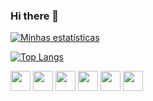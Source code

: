 ### Hi there 👋

<!--
**RubensRafael/RubensRafael** is a ✨ _special_ ✨ repository because its `README.md` (this file) appears on your GitHub profile.

Here are some ideas to get you started:

- 🔭 I’m currently working on ...
- 🌱 I’m currently learning ...
- 👯 I’m looking to collaborate on ...
- 🤔 I’m looking for help with ...
- 💬 Ask me about ...
- 📫 How to reach me: ...
- 😄 Pronouns: ...
- ⚡ Fun fact: ...
-->

[![Minhas estatísticas](https://github-readme-stats.vercel.app/api?username=RubensRafael&hide=stars,issues,contribs&show_icons=true)](https://github.com/anuraghazra/github-readme-stats)

[![Top Langs](https://github-readme-stats.vercel.app/api/top-langs/?username=RubensRafael)](https://github.com/anuraghazra/github-readme-stats)

<img height="32" width="32" src="https://cdn.jsdelivr.net/npm/simple-icons@v6/icons/javascript.svg"/>

<img height="32" width="32" src="https://cdn.jsdelivr.net/npm/simple-icons@v6/icons/typescript.svg"/>

<img height="32" width="32" src="https://cdn.jsdelivr.net/npm/simple-icons@v6/icons/python.svg"/>

<img height="32" width="32" src="https://cdn.jsdelivr.net/npm/simple-icons@v6/icons/react.svg"/>

<img height="32" width="32" src="https://cdn.jsdelivr.net/npm/simple-icons@v6/icons/django.svg"/>

<img height="32" width="32" src="https://cdn.jsdelivr.net/npm/simple-icons@v6/icons/redux.svg"/>

